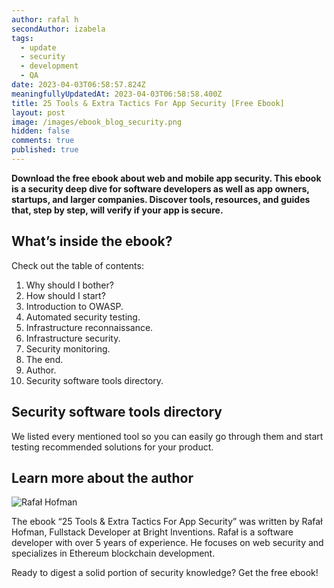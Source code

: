 ```yaml
---
author: rafal h
secondAuthor: izabela
tags:
  - update
  - security
  - development
  - QA
date: 2023-04-03T06:58:57.824Z
meaningfullyUpdatedAt: 2023-04-03T06:58:58.400Z
title: 25 Tools & Extra Tactics For App Security [Free Ebook]
layout: post
image: /images/ebook_blog_security.png
hidden: false
comments: true
published: true
---
```

**Download the free ebook about web and mobile app security. This ebook is a security deep dive for software developers as well as app owners, startups, and larger companies. Discover tools, resources, and guides that, step by step, will verify if your app is secure.**

<EbookDynamic sectionTitle='get free ebook' ebookName='25-Tools-And-Extra-Tactics-For-App-Security-Ebook.pdf' ebookDescription='Must have ebook for devs and app owners written by Rafał Hofman, a software developer and security expert. All tools listed in the e-book are open-source or offer free plans.'  ebookUrl='undefined'  ebookImage='/images/cover_ebook_security.png' ebookAlt='ebook security cover' />

## What’s inside the ebook?

Check out the table of contents:

1. Why should I bother?
2. How should I start?
3. Introduction to OWASP.
4. Automated security testing.
5. Infrastructure reconnaissance.
6. Infrastructure security.
7. Security monitoring.
8. The end.
9. Author.
10. Security software tools directory.

## Security software tools directory

We listed every mentioned tool so you can easily go through them and start testing recommended solutions for your product.

## Learn more about the author

<div class="image"><img src="/images/rafal_story.png" alt="Rafał Hofman" title="Rafał Hofman"  /> </div>

The ebook “25 Tools & Extra Tactics For App Security” was written by Rafał Hofman, Fullstack Developer at Bright Inventions. Rafał is a software developer with over 5 years of experience. He focuses on web security and specializes in Ethereum blockchain development.

Ready to digest a solid portion of security knowledge? Get the free ebook!
